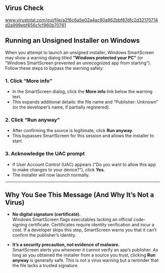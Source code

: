 ## Virus Check ##
www.virustotal.com/gui/file/a2f6c6a5e02a4ac80a962bbf87dfc2d32170714d2a999ebf656c1cf960b70761
## Running an Unsigned Installer on Windows

When you attempt to launch an unsigned installer, Windows SmartScreen may show a warning dialog titled **“Windows protected your PC”** (or “Windows SmartScreen prevented an unrecognized app from starting”). Follow these steps to bypass the warning safely:

### 1. Click “More info”
- In the SmartScreen dialog, click the **More info** link below the warning text.  
- This expands additional details: the file name and “Publisher: Unknown” (or the developer’s name, if partially registered).

### 2. Click “Run anyway”
- After confirming the source is legitimate, click **Run anyway**.  
- This bypasses SmartScreen for this session and allows the installer to start.

### 3. Acknowledge the UAC prompt
- If User Account Control (UAC) appears (“Do you want to allow this app to make changes to your device?”), click **Yes**.  
- The installer will now launch normally.

---

## Why You See This Message (And Why It’s Not a Virus)

- **No digital signature (certificate).**  
  Windows SmartScreen flags executables lacking an official code-signing certificate. Certificates require identity verification and incur a cost. If a developer skips this step, SmartScreen warns you that it can’t confirm the publisher’s identity.

- **It’s a security precaution, not evidence of malware.**  
  SmartScreen alerts you whenever it cannot verify an app’s publisher. As long as you obtained the installer from a source you trust, clicking **Run anyway** is generally safe. This is not a virus warning but a reminder that the file lacks a trusted signature.
